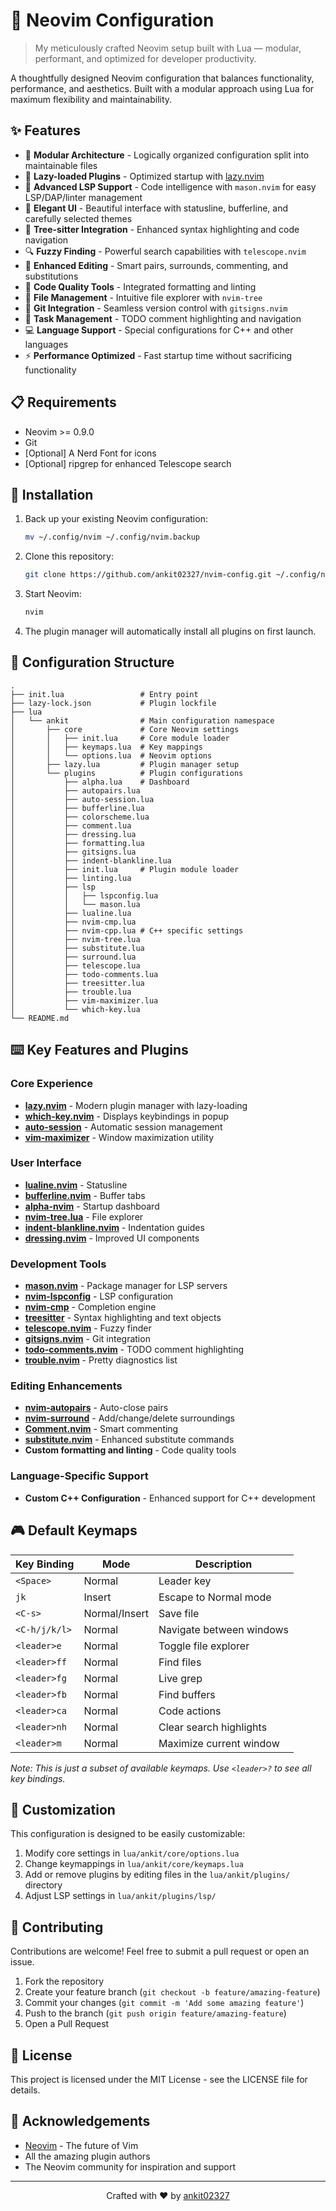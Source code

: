 # 🚀 Neovim Configuration

> My meticulously crafted Neovim setup built with Lua — modular, performant, and optimized for developer productivity.

A thoughtfully designed Neovim configuration that balances functionality, performance, and aesthetics. Built with a modular approach using Lua for maximum flexibility and maintainability.

## ✨ Features

- 🧩 **Modular Architecture** - Logically organized configuration split into maintainable files
- 🔌 **Lazy-loaded Plugins** - Optimized startup with [lazy.nvim](https://github.com/folke/lazy.nvim)
- 🧠 **Advanced LSP Support** - Code intelligence with `mason.nvim` for easy LSP/DAP/linter management
- 🎨 **Elegant UI** - Beautiful interface with statusline, bufferline, and carefully selected themes
- 🌲 **Tree-sitter Integration** - Enhanced syntax highlighting and code navigation
- 🔍 **Fuzzy Finding** - Powerful search capabilities with `telescope.nvim`
- 📝 **Enhanced Editing** - Smart pairs, surrounds, commenting, and substitutions
- 🧹 **Code Quality Tools** - Integrated formatting and linting
- 📂 **File Management** - Intuitive file explorer with `nvim-tree`
- 🔄 **Git Integration** - Seamless version control with `gitsigns.nvim`
- 📌 **Task Management** - TODO comment highlighting and navigation
- 💻 **Language Support** - Special configurations for C++ and other languages
- ⚡ **Performance Optimized** - Fast startup time without sacrificing functionality

## 📋 Requirements

- Neovim >= 0.9.0
- Git
- [Optional] A Nerd Font for icons
- [Optional] ripgrep for enhanced Telescope search

## 🔧 Installation

1. Back up your existing Neovim configuration:

   ```bash
   mv ~/.config/nvim ~/.config/nvim.backup
   ```

2. Clone this repository:

   ```bash
   git clone https://github.com/ankit02327/nvim-config.git ~/.config/nvim
   ```

3. Start Neovim:

   ```bash
   nvim
   ```

4. The plugin manager will automatically install all plugins on first launch.

## 📁 Configuration Structure

```
.
├── init.lua                 # Entry point
├── lazy-lock.json           # Plugin lockfile
├── lua
│   └── ankit                # Main configuration namespace
│       ├── core             # Core Neovim settings
│       │   ├── init.lua     # Core module loader
│       │   ├── keymaps.lua  # Key mappings
│       │   └── options.lua  # Neovim options
│       ├── lazy.lua         # Plugin manager setup
│       └── plugins          # Plugin configurations
│           ├── alpha.lua    # Dashboard
│           ├── autopairs.lua
│           ├── auto-session.lua
│           ├── bufferline.lua
│           ├── colorscheme.lua
│           ├── comment.lua
│           ├── dressing.lua
│           ├── formatting.lua
│           ├── gitsigns.lua
│           ├── indent-blankline.lua
│           ├── init.lua     # Plugin module loader
│           ├── linting.lua
│           ├── lsp
│           │   ├── lspconfig.lua
│           │   └── mason.lua
│           ├── lualine.lua
│           ├── nvim-cmp.lua
│           ├── nvim-cpp.lua # C++ specific settings
│           ├── nvim-tree.lua
│           ├── substitute.lua
│           ├── surround.lua
│           ├── telescope.lua
│           ├── todo-comments.lua
│           ├── treesitter.lua
│           ├── trouble.lua
│           ├── vim-maximizer.lua
│           └── which-key.lua
└── README.md
```

## ⌨️ Key Features and Plugins

### Core Experience

- **[lazy.nvim](https://github.com/folke/lazy.nvim)** - Modern plugin manager with lazy-loading
- **[which-key.nvim](https://github.com/folke/which-key.nvim)** - Displays keybindings in popup
- **[auto-session](https://github.com/rmagatti/auto-session)** - Automatic session management
- **[vim-maximizer](https://github.com/szw/vim-maximizer)** - Window maximization utility

### User Interface

- **[lualine.nvim](https://github.com/nvim-lualine/lualine.nvim)** - Statusline
- **[bufferline.nvim](https://github.com/akinsho/bufferline.nvim)** - Buffer tabs
- **[alpha-nvim](https://github.com/goolord/alpha-nvim)** - Startup dashboard
- **[nvim-tree.lua](https://github.com/nvim-tree/nvim-tree.lua)** - File explorer
- **[indent-blankline.nvim](https://github.com/lukas-reineke/indent-blankline.nvim)** - Indentation guides
- **[dressing.nvim](https://github.com/stevearc/dressing.nvim)** - Improved UI components

### Development Tools

- **[mason.nvim](https://github.com/williamboman/mason.nvim)** - Package manager for LSP servers
- **[nvim-lspconfig](https://github.com/neovim/nvim-lspconfig)** - LSP configuration
- **[nvim-cmp](https://github.com/hrsh7th/nvim-cmp)** - Completion engine
- **[treesitter](https://github.com/nvim-treesitter/nvim-treesitter)** - Syntax highlighting and text objects
- **[telescope.nvim](https://github.com/nvim-telescope/telescope.nvim)** - Fuzzy finder
- **[gitsigns.nvim](https://github.com/lewis6991/gitsigns.nvim)** - Git integration
- **[todo-comments.nvim](https://github.com/folke/todo-comments.nvim)** - TODO comment highlighting
- **[trouble.nvim](https://github.com/folke/trouble.nvim)** - Pretty diagnostics list

### Editing Enhancements

- **[nvim-autopairs](https://github.com/windwp/nvim-autopairs)** - Auto-close pairs
- **[nvim-surround](https://github.com/kylechui/nvim-surround)** - Add/change/delete surroundings
- **[Comment.nvim](https://github.com/numToStr/Comment.nvim)** - Smart commenting
- **[substitute.nvim](https://github.com/gbprod/substitute.nvim)** - Enhanced substitute commands
- **Custom formatting and linting** - Code quality tools

### Language-Specific Support

- **Custom C++ Configuration** - Enhanced support for C++ development

## 🎮 Default Keymaps

| Key Binding   | Mode          | Description              |
| ------------- | ------------- | ------------------------ |
| `<Space>`     | Normal        | Leader key               |
| `jk`          | Insert        | Escape to Normal mode    |
| `<C-s>`       | Normal/Insert | Save file                |
| `<C-h/j/k/l>` | Normal        | Navigate between windows |
| `<leader>e`   | Normal        | Toggle file explorer     |
| `<leader>ff`  | Normal        | Find files               |
| `<leader>fg`  | Normal        | Live grep                |
| `<leader>fb`  | Normal        | Find buffers             |
| `<leader>ca`  | Normal        | Code actions             |
| `<leader>nh`  | Normal        | Clear search highlights  |
| `<leader>m`   | Normal        | Maximize current window  |

_Note: This is just a subset of available keymaps. Use `<leader>?` to see all key bindings._

## 🔧 Customization

This configuration is designed to be easily customizable:

1. Modify core settings in `lua/ankit/core/options.lua`
2. Change keymappings in `lua/ankit/core/keymaps.lua`
3. Add or remove plugins by editing files in the `lua/ankit/plugins/` directory
4. Adjust LSP settings in `lua/ankit/plugins/lsp/`

## 🤝 Contributing

Contributions are welcome! Feel free to submit a pull request or open an issue.

1. Fork the repository
2. Create your feature branch (`git checkout -b feature/amazing-feature`)
3. Commit your changes (`git commit -m 'Add some amazing feature'`)
4. Push to the branch (`git push origin feature/amazing-feature`)
5. Open a Pull Request

## 📝 License

This project is licensed under the MIT License - see the LICENSE file for details.

## 🙏 Acknowledgements

- [Neovim](https://neovim.io/) - The future of Vim
- All the amazing plugin authors
- The Neovim community for inspiration and support

---

<p align="center">
  Crafted with ❤️ by <a href="https://github.com/ankit02327">ankit02327</a>
</p>
